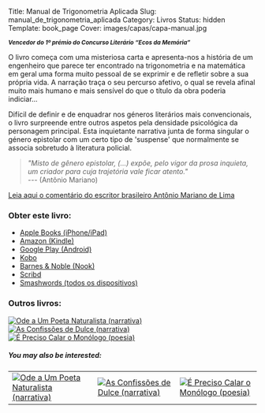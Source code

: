Title: Manual de Trigonometria Aplicada
Slug: manual_de_trigonometria_aplicada
Category: Livros
Status: hidden
Template: book_page
Cover: images/capas/capa-manual.jpg

<small><b><i>Vencedor do 1º prémio do Concurso Literário “Ecos da Memória”</i></b></small>


O livro começa com uma misteriosa carta e apresenta-nos a história de um engenheiro que parece ter encontrado na trigonometria e na matemática em geral uma forma muito pessoal de se exprimir e de refletir sobre a sua própria vida. A narração traça o seu percurso afetivo, o qual se revela afinal muito mais humano e mais sensível do que o título da obra poderia indiciar...

Difícil de definir e de enquadrar nos géneros literários mais convencionais, o livro surpreende entre outros aspetos pela densidade psicológica da personagem principal. Esta inquietante narrativa junta de forma singular o género epistolar com um certo tipo de 'suspense' que normalmente se associa sobretudo à literatura policial.
 
 
> *"Misto de gênero epistolar, (...) expõe, pelo vigor da prosa inquieta, um criador para cuja trajetória vale ficar atento."*  
> --- (Antônio Mariano) 

[Leia aqui o comentário do escritor brasileiro Antônio Mariano de Lima]({filename}/artigos/2011/2011-11-03_um_novo_escritor.md)



### Obter este livro:
- [Apple Books (iPhone/iPad)](http://itunes.apple.com/pt/book/id481665294)  
- [Amazon (Kindle)](http://www.amazon.com/Manual-Trigonometria-Aplicada-Portuguese-ebook/dp/B0063ULBKO/ref=ntt_at_ep_dpt_2)
- [Google Play (Android)](https://play.google.com/store/books/details/Victor_Domingos_Manual_de_Trigonometria_Aplicada?id=jhuTBgAAQBAJ)
- [Kobo](http://www.kobobooks.com/ebook/Manual-de-Trigonometria-Aplicada/book-XMj2-QCs2UeY2G0sE2N_wg/page1.html)
- [Barnes & Noble (Nook)](http://www.barnesandnoble.com/w/manual-de-trigonometria-aplicada-victor-domingos/1107485333?ean=2940032847335&itm=3&usri=victor+domingos)
- [Scribd](http://pt.scribd.com/book/193642524/Manual-de-Trigonometria-Aplicada)
- [Smashwords (todos os dispositivos)](http://www.smashwords.com/books/view/102148#longdescr?ref=victordomingos)

### Outros livros:

<div class="more_books">

<a href="ode_a_um_poeta_naturalista.html"><img class="other_book" src="../images/capas/capa-ode-360.jpg" alt="Ode a Um Poeta Naturalista (narrativa)"></a>
<a href="as_confissoes_de_dulce.html"><img class="other_book" src="../images/capas/capa-dulce-360.jpg" alt="As Confissões de Dulce (narrativa)"></a>
<a href="e_preciso_calar_o_monologo.html"><img class="other_book" src="../images/capas/capa-calar-o-monologo-360.jpg" alt="É Preciso Calar o Monólogo (poesia)"></a>
</div>


<div class="related_articles">
<h5 class="related_articles_header">You may also be interested:</h5>
<table>
  <tr>
    <td>
      <a href="ode_a_um_poeta_naturalista.html"><img class="other_book" src="../images/capas/capa-ode-360.jpg" alt="Ode a Um Poeta Naturalista (narrativa)"></a>
</td>
<td>
<a href="as_confissoes_de_dulce.html"><img class="other_book book_cover" src="../images/capas/capa-dulce-360.jpg" alt="As Confissões de Dulce (narrativa)"></a>
</td>
<td>
<a href="e_preciso_calar_o_monologo.html"><img class="other_book book_cover" src="../images/capas/capa-calar-o-monologo-360.jpg" alt="É Preciso Calar o Monólogo (poesia)"></a>
    </td>
  </tr>
        
</table>
</div>